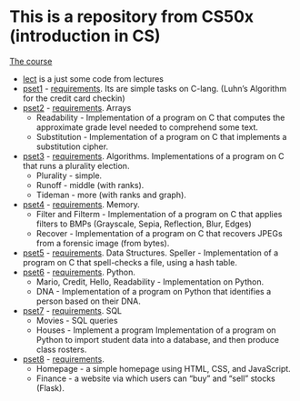 # This is a repository from CS50x (introduction in CS)

[The course](https://cs50.harvard.edu/x/2020/)

- [lect](lect) is a just some code from lectures
- [pset1](pset1) - [requirements](https://cs50.harvard.edu/x/2020/psets/1/). Its are simple tasks on C-lang. (Luhn’s Algorithm for the credit card checkin)
- [pset2](pset2) - [requirements](https://cs50.harvard.edu/x/2020/psets/2/). Arrays
  - Readability - Implementation of a program on C that computes the approximate grade level needed to comprehend some text.
  - Substitution - Implementation of a program on C that implements a substitution cipher.
- [pset3](pset3) - [requirements](https://cs50.harvard.edu/x/2020/psets/3/). Algorithms. Implementations of a program on C that runs a plurality election.
  - Plurality - simple.
  - Runoff - middle (with ranks).
  - Tideman - more (with ranks and graph).
- [pset4](pset4) - [requirements](https://cs50.harvard.edu/x/2020/psets/4/). Memory.
  - Filter and Filterm - Implementation of a program on C that applies filters to BMPs (Grayscale, Sepia, Reflection, Blur, Edges)
  - Recover - Implementation of a program on C that recovers JPEGs from a forensic image (from bytes).
- [pset5](pset5) - [requirements](https://cs50.harvard.edu/x/2020/psets/5/). Data Structures. Speller - Implementation of a program on C that spell-checks a file, using a hash table.
- [pset6](pset6) - [requirements](https://cs50.harvard.edu/x/2020/psets/6/). Python.
    - Mario, Credit, Hello, Readability - Implementation on Python.
    - DNA - Implementation of a program on Python that identifies a person based on their DNA.
- [pset7](pset7) - [requirements](https://cs50.harvard.edu/x/2020/psets/7/). SQL
    - Movies - SQL queries
    - Houses - Implement a program Implementation of a program on Python to import student data into a database, and then produce class rosters.
- [pset8](pset8) - [requirements](https://cs50.harvard.edu/x/2020/tracks/web/).
    - Homepage - a simple homepage using HTML, CSS, and JavaScript.
    - Finance - a website via which users can “buy” and “sell” stocks (Flask).